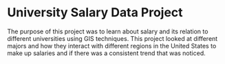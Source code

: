# University Salary Data Project

The purpose of this project was to learn about salary and its relation to different universities using GIS techniques. This project looked at different majors and how they interact with different regions in the United States to make up salaries and if there was a consistent trend that was noticed.
